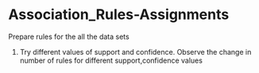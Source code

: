 # Association_Rules-Assignments


Prepare rules for the all the data sets

1. Try different values of support and confidence. Observe the change in number of rules for different support,confidence values
